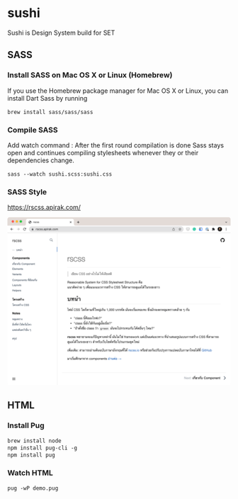 # sushi
Sushi is Design System build for SET



## SASS

### Install SASS on Mac OS X or Linux (Homebrew)

If you use the Homebrew package manager for Mac OS X or Linux, you can install Dart Sass by running

```
brew install sass/sass/sass
```

### Compile SASS 

Add watch command : After the first round compilation is done Sass stays open and continues compiling stylesheets whenever they or their dependencies change.

```
sass --watch sushi.scss:sushi.css
```


### SASS Style

https://rscss.apirak.com/

![This is an image](images/rscss.png)

## HTML

### Install Pug

```
brew install node
npm install pug-cli -g
npm install pug
```

### Watch HTML

```
pug -wP demo.pug
```